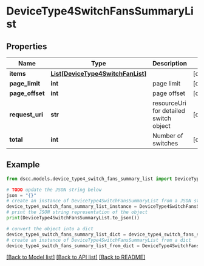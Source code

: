 # DeviceType4SwitchFansSummaryList


## Properties

Name | Type | Description | Notes
------------ | ------------- | ------------- | -------------
**items** | [**List[DeviceType4SwitchFanList]**](DeviceType4SwitchFanList.md) |  | [optional] 
**page_limit** | **int** | page limit | [optional] 
**page_offset** | **int** | page offset | [optional] 
**request_uri** | **str** | resourceUri for detailed switch object | [optional] 
**total** | **int** | Number of switches | [optional] 

## Example

```python
from dscc.models.device_type4_switch_fans_summary_list import DeviceType4SwitchFansSummaryList

# TODO update the JSON string below
json = "{}"
# create an instance of DeviceType4SwitchFansSummaryList from a JSON string
device_type4_switch_fans_summary_list_instance = DeviceType4SwitchFansSummaryList.from_json(json)
# print the JSON string representation of the object
print(DeviceType4SwitchFansSummaryList.to_json())

# convert the object into a dict
device_type4_switch_fans_summary_list_dict = device_type4_switch_fans_summary_list_instance.to_dict()
# create an instance of DeviceType4SwitchFansSummaryList from a dict
device_type4_switch_fans_summary_list_from_dict = DeviceType4SwitchFansSummaryList.from_dict(device_type4_switch_fans_summary_list_dict)
```
[[Back to Model list]](../README.md#documentation-for-models) [[Back to API list]](../README.md#documentation-for-api-endpoints) [[Back to README]](../README.md)


